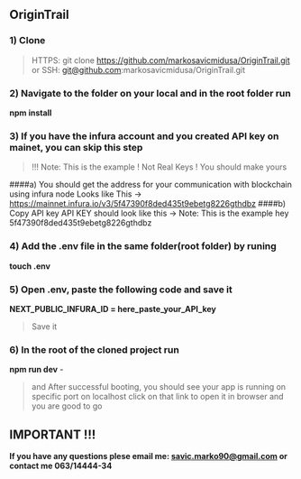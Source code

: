 ## OriginTrail

### 1) Clone
 
>HTTPS: git clone https://github.com/markosavicmidusa/OriginTrail.git 
>or
>SSH: git@github.com:markosavicmidusa/OriginTrail.git

### 2) Navigate to the folder on your local and in the root folder run
**npm install**
   
### 3) If you have the infura account and you created API key on mainet, you can skip this step
>!!! Note: This is the example ! Not Real Keys ! You should make yours

####a) You should get the address for your communication with blockchain using infura node 
Looks like This -> https://mainnet.infura.io/v3/5f47390f8ded435t9ebetg8226gthdbz
####b) Copy API key
API KEY should look like this  -> Note: This is the example hey 5f47390f8ded435t9ebetg8226gthdbz

### 4) Add the .env file in the same folder(root folder) by runing
**touch .env**

### 5) Open .env, paste the following code and save it
**NEXT_PUBLIC_INFURA_ID = here_paste_your_API_key**
> Save it

### 6) In the root of the cloned project run
**npm run dev** -
> and After successful booting, you should see your app is running on specific port on localhost
>click on that link to open it in browser and you are good to go

## IMPORTANT !!! 
 **If you have any questions plese email me: savic.marko90@gmail.com or contact me 063/14444-34**


